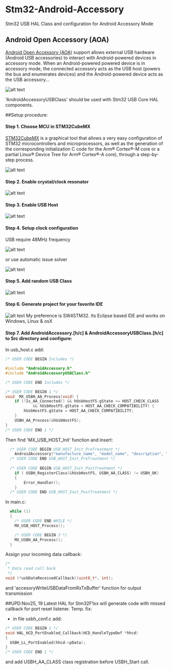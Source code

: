 # Stm32-Android-Accessory
Stm32 USB HAL Class and configuration for Android Accessory Mode

## Android Open Accessory (AOA)
[Android Open Accessory (AOA)](https://source.android.com/devices/accessories/protocol) support allows external USB hardware (Android USB accessories) to interact with Android-powered devices in accessory mode. When an Android-powered powered device is in accessory mode, the connected accessory acts as the USB host (powers the bus and enumerates devices) and the Android-powered device acts as the USB accessory...

![alt text](img/acc.png)


'AndroidAccessoryUSBClass' should be used with Stm32 USB Core HAL components. 

##Setup procedure: 
#### Step 1. Choose MCU in STM32CubeMX
[STM32CubeMX](https://www.st.com/en/development-tools/stm32cubemx.html) is a graphical tool that allows a very easy configuration of STM32 microcontrollers and microprocessors, as well as the generation of the corresponding initialization C code for the Arm® Cortex®-M core or a partial Linux® Device Tree for Arm® Cortex®-A core), through a step-by-step process. 

![alt text](img/mcu.png)

#### Step 2. Enable crystal/clock resonator

![alt text](img/rcc.png)

#### Step 3. Enable USB Host

![alt text](img/host.png)

#### Step 4. Setup clock configuration
USB require 48MHz frequency

![alt text](img/usb_clock.png)

or use automatic issue solver 

![alt text](img/clock.png)

#### Step 5. Add random USB Class
![alt text](img/middleware.png)

#### Step 6. Generate project for your favorite IDE
![alt text](img/ide.png)
My preference is SW4STM32. Its Eclipse based IDE and works on Windows, Linux & osX

#### Step 7. Add AndroidAccessory.[h/c] & AndroidAccessoryUSBClass.[h/c] to Src directory and configure:
In usb_host.c add: 

```c
/* USER CODE BEGIN Includes */

#include "AndroidAccessory.h"
#include "AndroidAccessoryUSBClass.h"

/* USER CODE END Includes */
```

```c
/* USER CODE BEGIN 1 */
void  MX_USBH_AA_Process(void) {
	if (!Is_AA_Connected() && hUsbHostFS.gState >= HOST_CHECK_CLASS
			&& hUsbHostFS.gState < HOST_AA_CHECK_COMPATIBILITY) {
		hUsbHostFS.gState = HOST_AA_CHECK_COMPATIBILITY;
	}
	USBH_AA_Process(&hUsbHostFS);
}
/* USER CODE END 1 */
```

Then find 'MX_USB_HOST_Init' function and insert: 
```c
  /* USER CODE BEGIN USB_HOST_Init_PreTreatment */
	AndroidAccessory("manufacture_name", "model_name", "description", "1.0", "uri", "serial", 0);
  /* USER CODE END USB_HOST_Init_PreTreatment */
 
  /* USER CODE BEGIN USB_HOST_Init_PostTreatment */
	if ( USBH_RegisterClass(&hUsbHostFS, USBH_AA_CLASS) != USBH_OK)
	{
		Error_Handler();
	}
  /* USER CODE END USB_HOST_Init_PostTreatment */
```


In main.c:
```c
  while (1)
  {
    /* USER CODE END WHILE */
    MX_USB_HOST_Process();

    /* USER CODE BEGIN 3 */
    MX_USBH_AA_Process();
  }
```

Assign your incoming data callback:

```c
/*
 * Data read call back
 */
void (*usbDataReceivedCallback)(uint8_t*, int);
```
and 'accesoryWriteUSBDataFromRxTxBuffer' function for output transmission
 
##UPD:Nov25, 19
Latest HAL for Stm32F1xx will generate code with missed callback for port reset listener. Temp. fix:
 - in file usbh_conf.c add: 
```c
/* USER CODE BEGIN 1 */
void HAL_HCD_PortEnabled_Callback(HCD_HandleTypeDef *hhcd)
{
  USBH_LL_PortEnabled(hhcd->pData);
}
/* USER CODE END 1 */
```
and add USBH_AA_CLASS class registration before USBH_Start call.
 

